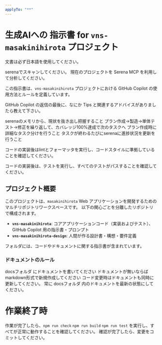 ```yaml
---
applyTo: "**"
---
```


# 生成AIへの 指示書 for `vns-masakinihirota` プロジェクト

文書は必ず日本語を使用してください。

serenaでスキャンしてください。
現在のプロジェクトを Serena MCP を利用して分析してください。

この指示書は、`vns-masakinihirota` プロジェクトにおける GitHub Copilot の使用方法とルールを定義しています。

GitHub Copilot の返信の最後に、なにか Tips と関連するアドバイスがありましたら教えて下さい。

serenaのメモリから、現状を抜き出し把握すること
プラン作成→製造→単体テスト→修正を繰り返して、カバレッジ100%達成で次のタスクへ
プラン作成時に詳細なタスク分けを行うこと
タスクが終わるたびにserenaに進捗状況を更新を行うこと

コードの実装後はlintとフォーマッタを実行し、コードスタイルに準拠していることを確認してください。

コードの実装後は、テストを実行し、すべてのテストがパスすることを確認してください。

## プロジェクト概要

このプロジェクトは、`masakinihirota` Web アプリケーションを開発するためのマルチリポジトリワークスペースです。
以下の関心ごとを分離したリポジトリで構成されます。

- **`vns-masakinihirota`**: コアアプリケーションコード（実装およびテスト）、GitHub Copilot 用の指示書・プロンプト
- **`vns-masakinihirota-design`**: 人間が作る設計書・構想・要件定義

フォルダには、コードやドキュメントに関する指示書が含まれています。

### ドキュメントのルール

docsフォルダ にドキュメントを書いてください
ドキュメントが無いならばmarkdown形式で新規作成してください
コード変更時はドキュメントも同時に更新してください。
常に docsフォルダ 内のドキュメントを最新の状態にしてください。

# 作業終了時
作業が完了したら、`npm run check` `npm run build` `npm run test` を実行し、すべてが正常に動作することを確認してください。
確認が完了したら、変更をコミットしてください。

